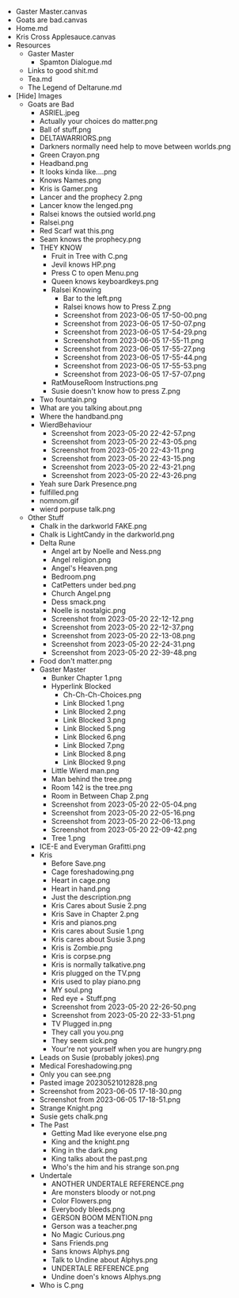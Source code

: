 - Gaster Master.canvas
- Goats are bad.canvas
- Home.md
- Kris Cross Applesauce.canvas
- Resources
	- Gaster Master
		- Spamton Dialogue.md
	- Links to good shit.md
	- Tea.md
	- The Legend of Deltarune.md
- [Hide] Images
	- Goats are Bad
		- ASRIEL.jpeg
		- Actually your choices do matter.png
		- Ball of stuff.png
		- DELTAWARRIORS.png
		- Darkners normally need help to move between worlds.png
		- Green Crayon.png
		- Headband.png
		- It looks kinda like....png
		- Knows Names.png
		- Kris is Gamer.png
		- Lancer and the prophecy 2.png
		- Lancer know the lenged.png
		- Ralsei knows the outsied world.png
		- Ralsei.png
		- Red Scarf wat this.png
		- Seam knows the prophecy.png
		- THEY KNOW
			- Fruit in Tree with C.png
			- Jevil knows HP.png
			- Press C to open Menu.png
			- Queen knows keyboardkeys.png
			- Ralsei Knowing
				- Bar to the left.png
				- Ralsei knows how to Press Z.png
				- Screenshot from 2023-06-05 17-50-00.png
				- Screenshot from 2023-06-05 17-50-07.png
				- Screenshot from 2023-06-05 17-54-29.png
				- Screenshot from 2023-06-05 17-55-11.png
				- Screenshot from 2023-06-05 17-55-27.png
				- Screenshot from 2023-06-05 17-55-44.png
				- Screenshot from 2023-06-05 17-55-53.png
				- Screenshot from 2023-06-05 17-57-07.png
			- RatMouseRoom Instructions.png
			- Susie doesn't know how to press Z.png
		- Two fountain.png
		- What are you talking about.png
		- Where the handband.png
		- WierdBehaviour
			- Screenshot from 2023-05-20 22-42-57.png
			- Screenshot from 2023-05-20 22-43-05.png
			- Screenshot from 2023-05-20 22-43-11.png
			- Screenshot from 2023-05-20 22-43-15.png
			- Screenshot from 2023-05-20 22-43-21.png
			- Screenshot from 2023-05-20 22-43-26.png
		- Yeah sure Dark Presence.png
		- fulfilled.png
		- nomnom.gif
		- wierd porpuse talk.png
	- Other Stuff
		- Chalk in the darkworld FAKE.png
		- Chalk is LightCandy in the darkworld.png
		- Delta Rune
			- Angel art by Noelle and Ness.png
			- Angel religion.png
			- Angel's Heaven.png
			- Bedroom.png
			- CatPetters under bed.png
			- Church Angel.png
			- Dess smack.png
			- Noelle is nostalgic.png
			- Screenshot from 2023-05-20 22-12-12.png
			- Screenshot from 2023-05-20 22-12-37.png
			- Screenshot from 2023-05-20 22-13-08.png
			- Screenshot from 2023-05-20 22-24-31.png
			- Screenshot from 2023-05-20 22-39-48.png
		- Food don't matter.png
		- Gaster Master
			- Bunker Chapter 1.png
			- Hyperlink Blocked
				- Ch-Ch-Ch-Choices.png
				- Link Blocked 1.png
				- Link Blocked 2.png
				- Link Blocked 3.png
				- Link Blocked 5.png
				- Link Blocked 6.png
				- Link Blocked 7.png
				- Link Blocked 8.png
				- Link Blocked 9.png
			- Little Wierd man.png
			- Man behind the tree.png
			- Room 142 is the tree.png
			- Room in Between Chap 2.png
			- Screenshot from 2023-05-20 22-05-04.png
			- Screenshot from 2023-05-20 22-05-16.png
			- Screenshot from 2023-05-20 22-06-13.png
			- Screenshot from 2023-05-20 22-09-42.png
			- Tree 1.png
		- ICE-E and Everyman Grafitti.png
		- Kris
			- Before Save.png
			- Cage foreshadowing.png
			- Heart in cage.png
			- Heart in hand.png
			- Just the description.png
			- Kris Cares about Susie 2.png
			- Kris Save in Chapter 2.png
			- Kris and pianos.png
			- Kris cares about Susie 1.png
			- Kris cares about Susie 3.png
			- Kris is Zombie.png
			- Kris is corpse.png
			- Kris is normally talkative.png
			- Kris plugged on the TV.png
			- Kris used to play piano.png
			- MY soul.png
			- Red eye + Stuff.png
			- Screenshot from 2023-05-20 22-26-50.png
			- Screenshot from 2023-05-20 22-33-51.png
			- TV Plugged in.png
			- They call you you.png
			- They seem sick.png
			- Your're not yourself when you are hungry.png
		- Leads on Susie (probably jokes).png
		- Medical Foreshadowing.png
		- Only you can see.png
		- Pasted image 20230521012828.png
		- Screenshot from 2023-06-05 17-18-30.png
		- Screenshot from 2023-06-05 17-18-51.png
		- Strange Knight.png
		- Susie gets chalk.png
		- The Past
			- Getting Mad like everyone else.png
			- King and the knight.png
			- King in the dark.png
			- King talks about the past.png
			- Who's the him and his strange son.png
		- Undertale
			- ANOTHER UNDERTALE REFERENCE.png
			- Are monsters bloody or not.png
			- Color Flowers.png
			- Everybody bleeds.png
			- GERSON BOOM MENTION.png
			- Gerson was a teacher.png
			- No Magic Curious.png
			- Sans Friends.png
			- Sans knows Alphys.png
			- Talk to Undine about Alphys.png
			- UNDERTALE REFERENCE.png
			- Undine doen's knows Alphys.png
		- Who is C.png
